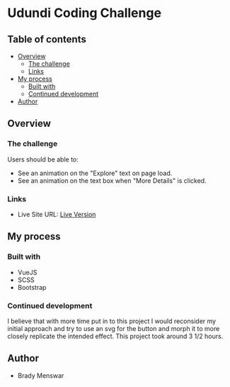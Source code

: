 # Udundi Coding Challenge


## Table of contents

- [Overview](#overview)
  - [The challenge](#the-challenge)
  - [Links](#links)
- [My process](#my-process)
  - [Built with](#built-with)
  - [Continued development](#continued-development)
- [Author](#author)

## Overview

### The challenge

Users should be able to:

- See an animation on the "Explore" text on page load.
- See an animation on the text box when "More Details" is clicked.

### Links

- Live Site URL: [Live Version](https://bradymenswar.github.io/UdundiChallenge/)

## My process

### Built with
- VueJS
- SCSS
- Bootstrap

### Continued development

I believe that with more time put in to this project I would reconsider my initial approach and try to use an svg for the button and morph it to more closely replicate the intended effect. This project took around 3 1/2 hours.

## Author

- Brady Menswar
